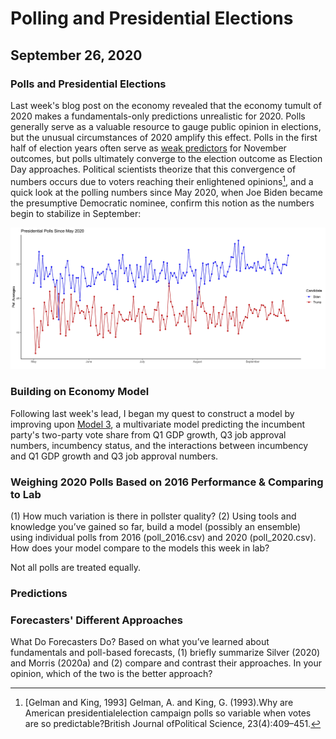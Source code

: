 # Polling and Presidential Elections
## September 26, 2020

### Polls and Presidential Elections

Last week's blog post on the economy revealed that the economy tumult of 2020 makes a fundamentals-only predictions unrealistic for 2020. Polls generally serve as a valuable resource to gauge public opinion in elections, but the unusual circumstances of 2020 amplify this effect. Polls in the first half of election years often serve as [weak predictors](https://projects.economist.com/us-2020-forecast/president/how-this-works) for November outcomes, but polls ultimately converge to the election outcome as Election Day approaches. Political scientists theorize that this convergence of numbers occurs due to voters reaching their enlightened opinions[^Gelman-and-King], and a quick look at the polling numbers since May 2020, when Joe Biden became the presumptive Democratic nominee, confirm this notion as the numbers begin to stabilize in September:

![Figure 1](../figures/polling/polls_2020.jpg)

### Building on Economy Model

Following last week's lead, I began my quest to construct a model by improving upon [Model 3](../figures/economy/inc_q1_gdp_approval.html), a multivariate model predicting the incumbent party's two-party vote share from Q1 GDP growth, Q3 job approval numbers, incumbency status, and the interactions between incumbency and Q1 GDP growth and Q3 job approval numbers.


### Weighing 2020 Polls Based on 2016 Performance & Comparing to Lab

(1) How much variation is there in pollster quality? (2) Using tools and knowledge you’ve gained so far, build a model (possibly an ensemble) using individual polls from 2016 (poll_2016.csv) and 2020 (poll_2020.csv). How does your model compare to the models this week in lab?

Not all polls are treated equally.


### Predictions


### Forecasters' Different Approaches

What Do Forecasters Do? Based on what you’ve learned about fundamentals and poll-based forecasts, (1) briefly summarize Silver (2020) and Morris (2020a) and (2) compare and contrast their approaches. In your opinion, which of the two is the better approach?



[^Gelman-and-King]: [Gelman and King, 1993] Gelman, A. and King, G. (1993).Why are American presidentialelection campaign polls so variable when votes are so predictable?British Journal ofPolitical Science, 23(4):409–451.

